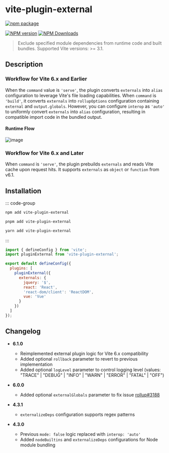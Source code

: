 # vite-plugin-external

[![npm package](https://nodei.co/npm/vite-plugin-external.png?downloads=true&downloadRank=true&stars=true)](https://www.npmjs.com/package/vite-plugin-external)

[![NPM version](https://img.shields.io/npm/v/vite-plugin-external.svg?style=flat)](https://npmjs.org/package/vite-plugin-external)
[![NPM Downloads](https://img.shields.io/npm/dm/vite-plugin-external.svg?style=flat)](https://npmjs.org/package/vite-plugin-external)

> Exclude specified module dependencies from runtime code and built bundles.
> Supported Vite versions: >= 3.1.

## Description

### Workflow for Vite 6.x and Earlier

When the `command` value is `'serve'`, the plugin converts `externals` into `alias` configuration to leverage Vite's file loading capabilities. When `command` is `'build'`, it converts `externals` into `rollupOptions` configuration containing `external` and `output.globals`. However, you can configure `interop` as `'auto'` to uniformly convert `externals` into `alias` configuration, resulting in compatible import code in the bundled output.

#### Runtime Flow

![image](https://user-images.githubusercontent.com/6262382/126889725-a5d276ad-913a-4498-8da1-2aa3fd1404ab.png)

### Workflow for Vite 6.x and Later

When `command` is `'serve'`, the plugin prebuilds `externals` and reads Vite cache upon request hits. It supports `externals` as `object` or `function` from v6.1.

## Installation

::: code-group

```bash [npm]
npm add vite-plugin-external
```
```bash [pnpm]
pnpm add vite-plugin-external
```
```bash [yarn]
yarn add vite-plugin-external
```

:::

```js
import { defineConfig } from 'vite';
import pluginExternal from 'vite-plugin-external';

export default defineConfig({
  plugins: [
    pluginExternal({
      externals: {
        jquery: '$',
        react: 'React',
        'react-dom/client': 'ReactDOM',
        vue: 'Vue'
      }
    })
  ]
});
```

## Changelog

* **6.1.0**
  * Reimplemented external plugin logic for Vite 6.x compatibility
  * Added optional `rollback` parameter to revert to previous implementation
  * Added optional `logLevel` parameter to control logging level (values: "TRACE" | "DEBUG" | "INFO" | "WARN" | "ERROR" | "FATAL" | "OFF")

* **6.0.0**
  * Added optional `externalGlobals` parameter to fix issue [rollup#3188](https://github.com/rollup/rollup/issues/3188)

* **4.3.1**
  * `externalizeDeps` configuration supports regex patterns

* **4.3.0**
  * Previous `mode: false` logic replaced with `interop: 'auto'`
  * Added `nodeBuiltins` and `externalizeDeps` configurations for Node module bundling
